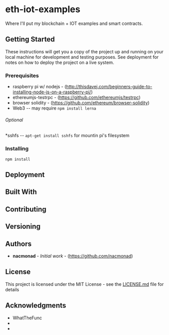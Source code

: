 # eth-iot-examples

Where I'll put my blockchain + IOT examples and smart contracts.

## Getting Started

These instructions will get you a copy of the project up and running on your local machine for development and testing purposes. See deployment for notes on how to deploy the project on a live system.

### Prerequisites

* raspberry pi w/ nodejs - (http://thisdavej.com/beginners-guide-to-installing-node-js-on-a-raspberry-pi/)
* ethereumjs-testrpc - (https://github.com/ethereumjs/testrpc)
* browser solidity - (https://github.com/ethereum/browser-solidity)
* Web3 -- may require ```` npm install lerna ````

###### Optional ######
*sshfs -- ```` apt-get install sshfs ```` for mountin pi's filesystem

### Installing

```` npm install ````

## Deployment


## Built With

## Contributing

## Versioning


## Authors

* **nacmonad** - *Initial work* - (https://github.com/nacmonad)

## License

This project is licensed under the MIT License - see the [LICENSE.md](LICENSE.md) file for details

## Acknowledgments

* WhatTheFunc
*
*
